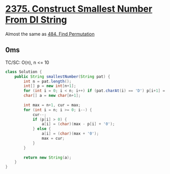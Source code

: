 # [2375. Construct Smallest Number From DI String](https://leetcode.com/problems/construct-smallest-number-from-di-string/)
Almost the same as [484. Find Permutation](https://leetcode.com/problems/find-permutation/)
## 0ms
TC/SC: O(n), n <= 10
```java
class Solution {
    public String smallestNumber(String pat) {
        int n = pat.length();
        int[] p = new int[n+1];
        for (int i = 0; i < n; i++) if (pat.charAt(i) == 'D') p[i+1] = p[i] + 1;
        char[] a = new char[n+1];
        
        int max = n+1, cur = max;
        for (int i = n; i >= 0; i--) {
            cur--;
            if (p[i] > 0) {
                a[i] = (char)(max - p[i] + '0');
            } else {
                a[i] = (char)(max + '0');
                max = cur;
            }
        }
        
        return new String(a);
    }
}
```
